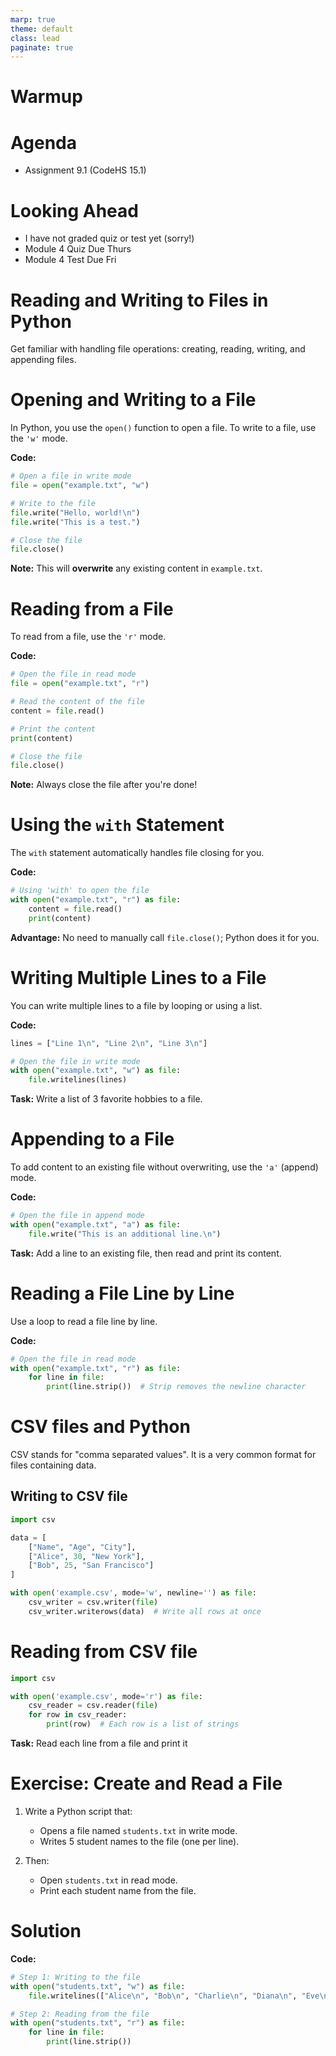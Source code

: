```yaml
---
marp: true
theme: default
class: lead
paginate: true
---
```


<!-- headingDivider: 1 -->
<!-- backgroundColor: black -->
<!-- class: invert -->

# Warmup

# Agenda

- Assignment 9.1 (CodeHS 15.1)

# Looking Ahead

- I have not graded quiz or test yet (sorry!)
- Module 4 Quiz Due Thurs
- Module 4 Test Due Fri

# Reading and Writing to Files in Python

Get familiar with handling file operations: creating, reading, writing, and appending files.

# Opening and Writing to a File

In Python, you use the `open()` function to open a file. To write to a file, use the `'w'` mode.

**Code:**

```python
# Open a file in write mode
file = open("example.txt", "w")

# Write to the file
file.write("Hello, world!\n")
file.write("This is a test.")

# Close the file
file.close()
```

**Note:** This will **overwrite** any existing content in `example.txt`.

# Reading from a File

To read from a file, use the `'r'` mode.

**Code:**

```python
# Open the file in read mode
file = open("example.txt", "r")

# Read the content of the file
content = file.read()

# Print the content
print(content)

# Close the file
file.close()
```

**Note:** Always close the file after you're done!

# Using the `with` Statement

The `with` statement automatically handles file closing for you.

**Code:**

```python
# Using 'with' to open the file
with open("example.txt", "r") as file:
    content = file.read()
    print(content)
```

**Advantage:** No need to manually call `file.close()`; Python does it for you.

# Writing Multiple Lines to a File

You can write multiple lines to a file by looping or using a list.

**Code:**

```python
lines = ["Line 1\n", "Line 2\n", "Line 3\n"]

# Open the file in write mode
with open("example.txt", "w") as file:
    file.writelines(lines)
```

**Task:** Write a list of 3 favorite hobbies to a file.

# Appending to a File

To add content to an existing file without overwriting, use the `'a'` (append) mode.

**Code:**

```python
# Open the file in append mode
with open("example.txt", "a") as file:
    file.write("This is an additional line.\n")
```

**Task:** Add a line to an existing file, then read and print its content.

# Reading a File Line by Line

Use a loop to read a file line by line.

**Code:**

```python
# Open the file in read mode
with open("example.txt", "r") as file:
    for line in file:
        print(line.strip())  # Strip removes the newline character
```

# CSV files and Python

CSV stands for "comma separated values". It is a very common format for files containing data.

## Writing to CSV file

```python
import csv

data = [
    ["Name", "Age", "City"],
    ["Alice", 30, "New York"],
    ["Bob", 25, "San Francisco"]
]

with open('example.csv', mode='w', newline='') as file:
    csv_writer = csv.writer(file)
    csv_writer.writerows(data)  # Write all rows at once
```

# Reading from CSV file

```python
import csv

with open('example.csv', mode='r') as file:
    csv_reader = csv.reader(file)
    for row in csv_reader:
        print(row)  # Each row is a list of strings
```

**Task:** Read each line from a file and print it

# Exercise: Create and Read a File

1. Write a Python script that:
   - Opens a file named `students.txt` in write mode.
   - Writes 5 student names to the file (one per line).

2. Then:
   - Open `students.txt` in read mode.
   - Print each student name from the file.

# Solution

**Code:**

```python
# Step 1: Writing to the file
with open("students.txt", "w") as file:
    file.writelines(["Alice\n", "Bob\n", "Charlie\n", "Diana\n", "Eve\n"])

# Step 2: Reading from the file
with open("students.txt", "r") as file:
    for line in file:
        print(line.strip())
```
